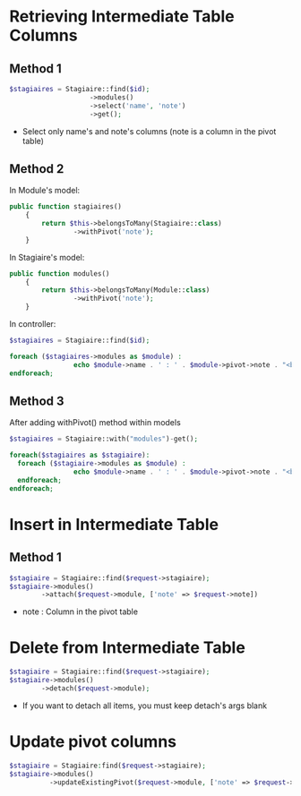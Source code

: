 
# Retrieving Intermediate Table Columns

## Method 1

```php
$stagiaires = Stagiaire::find($id);
                    ->modules()
                    ->select('name', 'note')
                    ->get();
```
* Select only name's and note's columns (note is a column in the pivot table)

## Method 2 
In Module's model: 
```php
public function stagiaires()
    {
        return $this->belongsToMany(Stagiaire::class)
                ->withPivot('note');
    }
```

In Stagiaire's model:
```php
public function modules()
    {
        return $this->belongsToMany(Module::class)
                ->withPivot('note');
    }
```

In controller:
```php
$stagiaires = Stagiaire::find($id);

foreach ($stagiaires->modules as $module) :
                echo $module->name . ' : ' . $module->pivot->note . "<br>";
endforeach;
```

## Method 3 
After adding withPivot() method within models

```php
$stagiaires = Stagiaire::with("modules")-get();

foreach($stagiaires as $stagiaire):
  foreach ($stagiaire->modules as $module) :
                echo $module->name . ' : ' . $module->pivot->note . "<br>";
  endforeach;
endforeach;

```
# Insert in Intermediate Table

## Method 1

```php
$stagiaire = Stagiaire::find($request->stagiaire);
$stagiaire->modules()
        ->attach($request->module, ['note' => $request->note])
```
* note : Column in the pivot table

# Delete from Intermediate Table

```php
$stagiaire = Stagiaire::find($request->stagiaire);
$stagiaire->modules()
        ->detach($request->module);
```
* If you want to detach all items, you must keep detach's args blank

# Update pivot columns

```php
$stagiaire = Stagiaire:find($request->stagiaire);
$stagiaire->modules()
          ->updateExistingPivot($request->module, ['note' => $request->newNote]);
```
